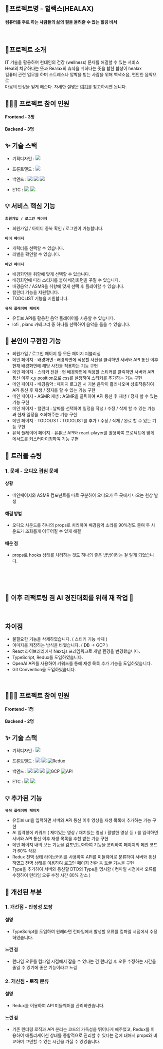 ## 📛프로젝트명 - 힐랙스(HEALAX)

#### 컴퓨터를 주로 하는 사람들의 삶의 질을 올려줄 수 있는 힐링 비서

<br/>

## 🚧프로젝트 소개

IT 기술을 활용하여 현대인의 건강 (wellness) 문제를 해결할 수 있는 서비스
<br/>
Heal의 치유하다는 뜻과 Realax의 휴식을 취하다는 뜻을 합친 합성어 healax
<br/>
컴퓨터 관련 업무를 하며 스트레스나 압박을 받는 사람을 위해 백색소음, 편안한 음악으로 <br/>
마음의 안정을 얻게 해준다. 자세한 설명은 [여기](https://github.com/user-attachments/files/19094776/healax.pdf)를 참고하시면 됩니다.

## 👩🏻‍💻 프로젝트 참여 인원

#### Frontend - 3명
#### Backend - 3명

## ✨ 기술 스택

- 기획디자인 : <img src="https://img.shields.io/badge/figma-F24E1E?style=for-the-badge&logo=figma&logoColor=white">
- 프론트엔드 : <img src="https://img.shields.io/badge/React-61DAFB?style=for-the-badge&logo=html5&logoColor=white">

- 백엔드 : <img src="https://img.shields.io/badge/java-007396?style=for-the-badge&logo=java&logoColor=white"> <img src="https://img.shields.io/badge/spring Boot-6DB33F?style=for-the-badge&logo=springboot&logoColor=white"> <img src="https://img.shields.io/badge/JPA-6DB33F?style=for-the-badge&logo=JPA&logoColor=white"/>

- ETC : <img src="https://img.shields.io/badge/github-181717?style=for-the-badge&logo=github&logoColor=white"> <img src="https://img.shields.io/badge/notion-000000?style=for-the-badge&logo=notion&logoColor=white">

## 💡 서비스 핵심 기능

**`회원가입 / 로그인 페이지`**
  - 회원가입 / 아이디 중복 확인 / 로그인이 가능합니다.

**`마이 페이지`**

  - 캐릭터를 선택할 수 있습니다.
  - 레벨을 확인할 수 있습니다.

**`메인 페이지`**
  - 배경화면을 취향에 맞게 선택할 수 있습니다.
  - 배경화면에 따라 스티커를 붙여 배경화면을 꾸밀 수 있습니다.
  - 배경음악 / ASMR을 취향에 맞게 선택 후 플레이할 수 있습니다.
  - 캘린더 기능을 지원합니다.
  - TODOLIST 기능을 지원합니다.

**`뮤직 플레이어 페이지`**
  - 유튜브 API를 활용한 음악 플레이어를 사용할 수 있습니다.
  - lofi , piano 카테고리 중 하나를 선택하여 음악을 들을 수 있습니다.

## 🍆 본인이 구현한 기능

- 회원가입 / 로그인 페이지 등 모든 페이지 퍼블리싱
- 메인 페이지 - 배경화면 : 배경화면에 적용할 사진을 클릭하면 서버와 API 통신 이후 현재 배경화면에 해당 사진을 적용하는 기능 구현
- 메인 페이지 - 스티커 전환 : 현 배경화면에 적용할 스티커를 클릭하면 서버와 API 통신 이후 x,y position으로 css를 설정하여 스티커를 추가하는 기능 구현
- 메인 페이지 - 배경음악 : 페이지 로그인 시 기본 음악이 흘러나오며 상호작용하여 API 통신 후 재생 / 정지를 할 수 있는 기능 구현
- 메인 페이지 - ASMR 재생 : ASMR을 클릭하여 API 통신 후 재생 / 정지 할 수 있는 기능 구현
- 메인 페이지 - 캘린더 : 날짜를 선택하여 일정을 작성 / 수정 / 삭제 할 수 있는 기능과 현재 일정을 조회해주는 기능 구현
- 메인 페이지 - TODOLIST : TODOLIST를 추가 / 수정 / 삭제 / 완료 할 수 있는 기능 구현
- 뮤직 플레이어 페이지 - 유튜브 API와 react-player를 활용하여 프로젝트에 맞게 메서드를 커스터마이징하여 기능 구현

## 🚩 트러블 슈팅

### 1. 문제 - 오디오 겹침 문제
#### 상황
- 메인페이지와 ASMR 컴포넌트를 따로 구분하여 오디오가 두 곳에서 나오는 현상 발생

#### 해결 방법
- 오디오 사운드를 하나의 props로 처리하여 배경음악 소리를 90%정도 줄여 두 사운드가 조화롭게 이루어질 수 있게 해결

#### 배운 점 
- props로 hooks 상태를 처리하는 것도 하나의 좋은 방법이라는 걸 알게 되었습니다.

<br/>
<br/>
<br/>

## 🏴󠁰󠁡󠁥󠁭󠁿 이후 리팩토링 겸 AI 경진대회를 위해 재 작업 🏴󠁰󠁡󠁥󠁭󠁿

<br/>

## 차이점

  - 불필요한 기능을 삭제하였습니다. ( 스티커 기능 삭제 )
  - 이미지를 저장하는 방식을 바꿨습니다. ( DB -> GCP )
  - React 라이브러리에서 Next.js 프레임워크로 개발 환경을 변경했습니다.
  - TypeScript, Redux를 도입하였습니다.
  - OpenAI API를 사용하여 키워드를 통해 재생 목록 추가 기능을 도입하였습니다.
  - Git Convention을 도입하였습니다.

<br/>

## 👩🏻‍💻 프로젝트 참여 인원

#### Frontend - 1명
#### Backend - 2명

## ✨ 기술 스택

- 기획디자인 : <img src="https://img.shields.io/badge/figma-F24E1E?style=for-the-badge&logo=figma&logoColor=white">
- 프론트엔드 : <img src="https://img.shields.io/badge/TypeScript-3178C6?style=for-the-badge&logo=TypeScript&logoColor=white"> <img src="https://img.shields.io/badge/Next.js-000000?style=for-the-badge&logo=Next.js&logoColor=white"/> ![Redux](https://img.shields.io/badge/Redux-764ABC?style=for-the-badge&logo=redux&logoColor=white)


- 백엔드 : <img src="https://img.shields.io/badge/java-007396?style=for-the-badge&logo=java&logoColor=white"> <img src="https://img.shields.io/badge/spring Boot-6DB33F?style=for-the-badge&logo=springboot&logoColor=white"> <img src="https://img.shields.io/badge/JPA-6DB33F?style=for-the-badge&logo=JPA&logoColor=white"/> ![GCP](https://img.shields.io/badge/GCP-Google%20Cloud%20Platform-4285F4?style=for-the-badge&logo=google-cloud&logoColor=white) ![API](https://img.shields.io/badge/API-blue?style=for-the-badge&logo=swagger&logoColor=white)


- ETC : <img src="https://img.shields.io/badge/github-181717?style=for-the-badge&logo=github&logoColor=white"> <img src="https://img.shields.io/badge/notion-000000?style=for-the-badge&logo=notion&logoColor=white">

## 💡 추가된 기능

**`뮤직 플레이어 페이지`**
  - 유튜브 url을 입력하면 서버와 API 통신 이후 영상을 재생 목록에 추가하는 기능 구현
  - AI 입력창에 키워드 ( 재미있는 영상 / 재치있는 영상 / 활발한 영상 등 ) 를 입력하면 서버와 API 통신 이후 재생 목록을 추천 받는 기능 구현
  - 메인 페이지 내의 모든 기능을 컴포넌트화하여 기능을 분리하여 페이지의 메인 코드가 60% 삭감
  - Redux 전역 상태 라이브러리를 사용하여 API를 미들웨어로 분류하여 서버와 통신하였고 전역 상태를 이용하여 로그인 페이지 전환 등 토글 기능을 구현
  - Type을 추가하여 서버와 통신할 DTO의 Type을 명시함 ( 컴파일 시점에서 오류를 수정하여 런타임 오류 수정 시간 80% 감소 )

## 🚩 개선된 부분

### 1. 개선점 - 안정성 보장
#### 설명
- TypeScript를 도입하여 원래라면 런타임에서 발생할 오류를 컴파일 시점에서 수정하였습니다.

#### 느낀 점 
- 런타임 오류를 컴파일 시점에서 잡을 수 있다는 건 런타임 후 오류 수정하는 시간을 줄일 수 있기에 좋은 기능이라고 느낌

### 2. 개선점 - 로직 분류
#### 설명
- Redux를 이용하여 API 미들웨어를 관리하였습니다.

#### 느낀 점 
- 기존 렌더링 로직과 API 분리는 코드의 가독성을 뛰어나게 해주었고, Redux를 이용하여 애플리케이션 상태를 종합적으로 관리할 수 있다는 점에 대해서 props와 비교하며 고민할 수 있는 시간을 가질 수 있었습니다.

<br/>
<br/>
<br/>

